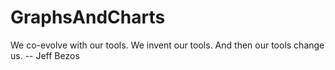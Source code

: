 # GraphsAndCharts
We co-evolve with our tools. We invent our tools. And then our tools change us.  --  Jeff Bezos
